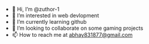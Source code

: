 - 👋 Hi, I’m @zuthor-1
- 👀 I’m interested in web devlopment
- 🌱 I’m currently learning github
- 💞️ I’m looking to collaborate on some gaming projects
- 📫 How to reach me at abhay831877@gmail.com

<!---
zuthor-1/zuthor-1 is a ✨ special ✨ repository because its `README.md` (this file) appears on your GitHub profile.
You can click the Preview link to take a look at your changes.
--->
